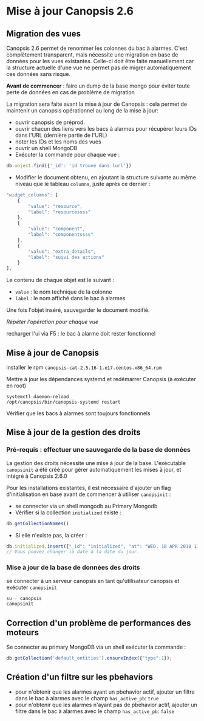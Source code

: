 # Mise à jour Canopsis 2.6

## Migration des vues

Canopsis 2.6 permet de renommer les colonnes du bac à alarmes. C'est complètement transparent, mais nécessite une migration en base de données 
pour les vues existantes. Celle-ci doit être faite manuellement car la structure actuelle d'une vue ne permet pas de migrer automatiquement ces données sans risque. 

**Avant de commencer** : faire un dump de la base mongo pour éviter toute perte de données en cas de problème de migration

La migration sera faite avant la mise à jour de Canopsis : cela permet de maintenir un canopsis opérationnel au long de la mise à jour:

- ouvrir canopsis de préprod.
- ouvrir chacun des liens vers les bacs à alarmes pour récupérer leurs IDs dans l'URL (dernière partie de l'URL)
- noter les IDs et les noms des vues
- ouvrir un shell MongoDB
- Exécuter la commande pour chaque vue : 

```javascript
db.object.find({'_id': 'id trouvé dans lurl'}) 
```

- Modifier le document obtenu, en ajoutant la structure suivante au même niveau que le tableau `columns`, juste après ce dernier : 

```javascript
"widget_columns": [
    {
        "value": "resource",
        "label": "resourcessss"
    },
    {
        "value": "component",
        "label": "componentssss"
    },
    {
        "value": "extra_details",
        "label": "suivi des actions"
    }
],
```

Le contenu de chaque objet est le suivant :

- `value` : le nom technique de la colonne
- `label` : le nom affiché dans le bac à alarmes

Une fois l'objet inséré, sauvegarder le document modifié.

*Répéter l'opération pour chaque vue*

recharger l'ui via F5 : le bac à alarme doit rester fonctionnel

## Mise à jour de Canopsis

installer le rpm `canopsis-cat-2.5.16-1.e17.centos.x86_64.rpm`


Mettre à jour les dépendances systemd et redémarrer Canopsis (à exécuter en root)

```shell
systemctl daemon-reload
/opt/canopsis/bin/canopsis-systemd restart

```

Vérifier que les bacs à alarmes sont toujours fonctionnels

## Mise à jour de la gestion des droits

### Pré-requis :  effectuer une sauvegarde de la base de données

La gestion des droits nécessite une mise à jour de la base. L'exécutable `canopsinit` a été créé pour gérer automatiquement les mises à jour, et intégré à Canopsis 2.6.0

Pour les installations existantes, il est nécessaire d'ajouter un flag d'initialisation en base avant de commencer à utiliser `canopsinit` :

- se connecter via un shell mongodb au Primary Mongodb
- Vérifier si la collection `initialized` existe :

```javascript
db.getCollectionNames()
```

- Si elle n'existe pas, la créer :

```javascript
db.initialized.insert({"_id": "initialized", "at": "WED, 18 APR 2018 11:50:00 +0000"})
// Vous pouvez changer la date à la date du jour.
```

### Mise à jour de la base de données des  droits

se connecter à un serveur canopsis en tant qu'utilisateur canopsis et exécuter `canopsinit`

```bash
su - canopsis
canopsinit
```

## Correction d'un problème de performances des moteurs

Se connecter au primary MongoDB via un shell
exécuter la commande :

```javascript
db.getCollection('default_entities').ensureIndex({"type":1});
```

## Création d'un filtre sur les pbehaviors

- pour n'obtenir que les alarmes ayant un pbehavior actif, ajouter un filtre dans le bac à alarmes avec le champ `has_active_pb`: `true`
- pour n'obtenir que les alarmes n'ayant pas de pbehavior actif, ajouter un filtre dans le bac à alarmes avec le champ `has_active_pb`: `false`
